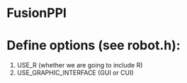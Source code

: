 # FusionPPI

# Define options (see robot.h): 
   1. USE_R (whether we are going to include R)
   2. USE_GRAPHIC_INTERFACE (GUI or CUI)
   
